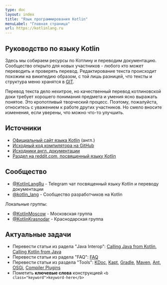 ```yaml
---
type: doc
layout: index
title: "Язык программирования Kotlin"
menuLabel: "Главная страница"
url: https://kotlinlang.ru
---
```



## Руководство по языку Kotlin

Здесь мы собираем ресурсы по Котлину и переводим документацию. Сообщество открыто для новых участников - любого кто может переводить и проверять перевод. Редактирование текста происходит похожим на википедию образом, с той лишь разницей, что тексты и структура меню хранятся в [GIT](https://github.com/phplego/kotlinlang.ru).

Перевод текста дело нехитрое, но качественный перевод котлиновской доки требует хорошего понимания предмета и умения ясно выражать понятое. Это кропотливый творческий процесс. Поэтому, пожалуйста, относитесь с уважением к работе других участников. Но смело вносите изменения, если уверены, что можно что-то улучшить.


## Источники

* [Официальный сайт языка Kotlin](https://kotlinlang.org) (англ.)
* [Исходный код компилятора на GitHub](https://github.com/JetBrains/kotlin)
* [Исходники англ. документации](https://github.com/JetBrains/kotlin-web-site/tree/master/pages/docs/reference)
* [Раздел на reddit.com, посвященный языку Kotlin](https://www.reddit.com/r/Kotlin)

## Сообщество
* [@KotlinLangRu](https://t.me/KotlinLangRu) - Telegram чат посвященный языку Kotlin и переводу документации
* [@kotlin_lang](https://t.me/kotlin_lang) - Сообщество разработчиков на Kotlin
 
 Локальные группы:
* [@KotlinMoscow](https://t.me/KotlinMoscow) - Московская группа
* [@KotlinKrasnodar](https://t.me/KotlinKrasnodar) - Краснодарская группа

## Актуальные задачи
* Перевести статьи из радела "Java Interop": [Calling Java from Kotlin](https://kotlinlang.org/docs/reference/java-interop.html), [Calling Kotlin from Java](https://kotlinlang.org/docs/reference/java-to-kotlin-interop.html)
* Перевести статьи из радела "FAQ": [FAQ](https://kotlinlang.org/docs/reference/faq.html)
* Перевести статьи из раздела "Tools": [KDoc](https://kotlinlang.org/docs/reference/kotlin-doc.html), [Kapt](https://kotlinlang.org/docs/reference/kapt.html), [Gradle](https://kotlinlang.org/docs/reference/using-gradle.html), [Maven](https://kotlinlang.org/docs/reference/using-maven.html), [Ant](https://kotlinlang.org/docs/reference/using-ant.html), [OSGi](https://kotlinlang.org/docs/reference/kotlin-osgi.html), [Compiler Plugins](https://kotlinlang.org/docs/reference/compiler-plugins.html)
* Пометить <b class="keyword">ключевые слова</b> конструкцией `<b class="keyword">keyword-here</b>` 
<!--* Статьи требующие проверки: -->
<!--* Выявить нерабочие якоря (типа [control-flow.html#when-expression](/docs/reference/control-flow.html#when-expression)) и проставить `<a name="xxx"></a>` в соответствующих местах-->
